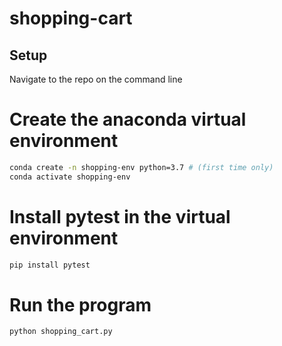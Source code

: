 # shopping-cart

## Setup

Navigate to the repo on the command line

# Create the anaconda virtual environment
```sh
conda create -n shopping-env python=3.7 # (first time only)
conda activate shopping-env
```

# Install pytest in the virtual environment
```sh
pip install pytest
```

# Run the program
```sh
python shopping_cart.py
```
